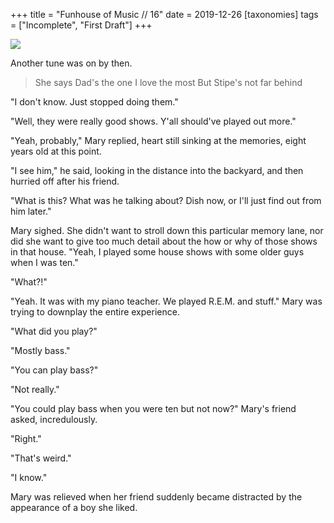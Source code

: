 +++
title = "Funhouse of Music // 16"
date = 2019-12-26
[taxonomies]
tags = ["Incomplete", "First Draft"]
+++

![](/funhouse/cracked-rear-view.jpg)

Another tune was on by then.

>She says Dad's the one I love the most
>But Stipe's not far behind

"I don't know. Just stopped doing them."

"Well, they were really good shows. Y'all should've played out more."

"Yeah, probably," Mary replied, heart still sinking at the memories, eight years old at this point.

"I see him," he said, looking in the distance into the backyard, and then hurried off after his friend.

"What is this? What was he talking about? Dish now, or I'll just find out from him later."

Mary sighed. She didn't want to stroll down this particular memory lane, nor did she want to give too much detail about the how or why of those shows in that house. "Yeah, I played some house shows with some older guys when I was ten."

"What?!"

"Yeah. It was with my piano teacher. We played R.E.M. and stuff." Mary was trying to downplay the entire experience. 

"What did you play?"

"Mostly bass."

"You can play bass?"

"Not really."

"You could play bass when you were ten but not now?" Mary's friend asked, incredulously.

"Right."

"That's weird."

"I know."

Mary was relieved when her friend suddenly became distracted by the appearance of a boy she liked.